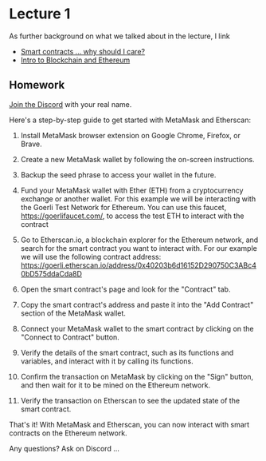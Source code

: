 # Lecture 1


As further background on what we talked about in the lecture, I link
- [Smart contracts … why should I care?](https://hackmd.io/@alexhkurz/BywKgFiMj)   
- [Intro to Blockchain and Ethereum](https://hackmd.io/@RonanK/rymn1kTfs)   

## Homework  

[Join the Discord](https://discord.gg/KKBfU98S) with your real name.

Here's a step-by-step guide to get started with MetaMask and Etherscan:
 
1.  Install MetaMask browser extension on Google Chrome, Firefox, or Brave.
   
2.  Create a new MetaMask wallet by following the on-screen instructions.
   
3.  Backup the seed phrase to access your wallet in the future.
   
4.  Fund your MetaMask wallet with Ether (ETH) from a cryptocurrency exchange or another wallet. For this example we will be interacting with the Goerli Test Network for Ethereum. You can use this faucet, https://goerlifaucet.com/, to access the test ETH to interact with the contract
   
5.  Go to Etherscan.io, a blockchain explorer for the Ethereum network, and search for the smart contract you want to interact with. For our example we will use the following contract address: https://goerli.etherscan.io/address/0x40203b6d16152D290750C3ABc40bD575ddaCda8D
   
6.  Open the smart contract's page and look for the "Contract" tab.
   
7.  Copy the smart contract's address and paste it into the "Add Contract" section of the MetaMask wallet.
   
8.  Connect your MetaMask wallet to the smart contract by clicking on the "Connect to Contract" button.
   
9.  Verify the details of the smart contract, such as its functions and variables, and interact with it by calling its functions.
   
10.  Confirm the transaction on MetaMask by clicking on the "Sign" button, and then wait for it to be mined on the Ethereum network.
   
11.  Verify the transaction on Etherscan to see the updated state of the smart contract.
   
That's it! With MetaMask and Etherscan, you can now interact with smart contracts on the Ethereum network.

Any questions? Ask on Discord ...




